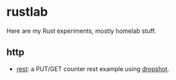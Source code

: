 # rustlab

Here are my Rust experiments, mostly homelab stuff.

## http

- [rest](http/rest): a PUT/GET counter rest example using [dropshot](https://github.com/oxidecomputer/dropshot/).
